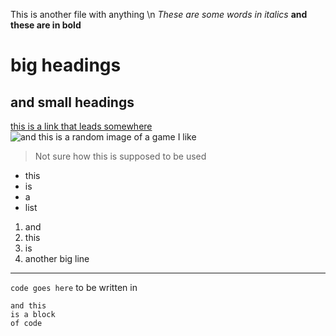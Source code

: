 This is another file with anything \n
*These are some words in italics*
**and these are in bold**
# big headings
## and small headings
[this is a link that leads somewhere](google.com)
![and this is a random image of a game I like](https://cdn.vox-cdn.com/thumbor/l4mTsTjbVhkn3oGcZidBOkIk4eo=/0x0:1280x720/1200x675/filters:focal(782x208:986x412)/cdn.vox-cdn.com/uploads/chorus_image/image/65219503/2019090614335400_B91D83B61B387F4428C3B573FF41320D.0.jpg)
> Not sure how this is supposed to be used
* this
* is
* a 
* list
1. and
2. this
3. is 
4. another
big line
---
`code goes here` to be written in
```
and this
is a block
of code
```
